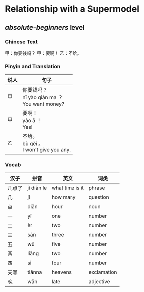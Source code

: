 # Relationship with a Supermodel
## *absolute-beginners* level

### Chinese Text
甲：你要钱吗？
甲：要啊！
乙：不给。

### Pinyin and Translation
|说人|句子|
|----|----|
|甲|你要钱吗？<br />nǐ yào qián ma ？<br />You want money?|
|甲|要啊！<br />yào ā ！<br />Yes!|
|乙|不给。<br />bù gěi 。<br />I won't give you any.|
### Vocab
|汉子|拼音|英文|词类|
|----|----|----|----|
|几点了|jǐ diǎn le|what time is it|phrase|
|几|jǐ|how many|question|
|点|diǎn|hour|noun|
|一|yī|one|number|
|二|èr|two|number|
|三|sān|three|number|
|五|wǔ|five|number|
|两|liǎng|two|number|
|四|sì|four|number|
|天哪|tiānna|heavens|exclamation|
|晚|wǎn|late|adjective|